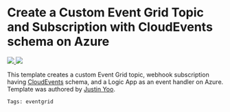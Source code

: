 # Create a Custom Event Grid Topic and Subscription with CloudEvents schema on Azure
<a href="https://portal.azure.com/#create/Microsoft.Template/uri/https%3A%2F%2Fraw.githubusercontent.com%2FAzure%2Fazure-quickstart-templates%2Fmaster%2F101-event-grid-cloudevents%2Fazuredeploy.json" target="_blank">
    <img src="http://azuredeploy.net/deploybutton.png"/>
</a>
<a href="http://armviz.io/#/?load=https%3A%2F%2Fraw.githubusercontent.com%2FAzure%2Fazure-quickstart-templates%2Fmaster%2F101-event-grid-cloudevents%2Fazuredeploy.json" target="_blank">
    <img src="http://armviz.io/visualizebutton.png"/>
</a>

This template creates a custom Event Grid topic, webhook subscription having [CloudEvents](https://cloudevents.io) schema, and a Logic App as an event handler on Azure. Template was authored by [Justin Yoo](https://twitter.com/justinchronicle).

`Tags: eventgrid`
